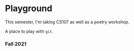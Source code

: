 # Playground

This semester, I'm taking CS107 as well as a poetry workshop. 

A place to play with `git`.

### Fall 2021
